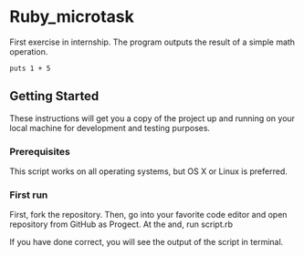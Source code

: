 # Ruby_microtask
First exercise in internship.
The program outputs the result of a simple math operation.

`puts 1 + 5`

## Getting Started 
These instructions will get you a copy of the project up and running on your local machine for development and testing purposes. 

### Prerequisites
This script works on all operating systems, but OS X or Linux is preferred.

### First run
First, fork the repository. 
Then, go into your favorite code editor and open repository from GitHub as Progect.
At the and, run script.rb

If you have done correct, you will see the output of the script in terminal.
